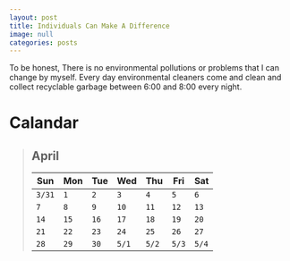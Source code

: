 ```yaml
---
layout: post
title: Individuals Can Make A Difference
image: null
categories: posts
---
```


To be honest, There is no environmental pollutions or problems that I can change by myself.
Every day environmental cleaners come and clean and collect recyclable garbage between 6:00 and 8:00 every night.

# Calandar

> ## April
> 
>|<center>**Sun**</center>|<center>**Mon**</center>|<center>**Tue**</center>|<center>**Wed**</center>|<center>**Thu**</center>|<center>**Fri**</center>|<center>**Sat**</center>|
>|----------|----------|----------|----------|----------|----------|----------|
>|`3/31`<br/>    |`1`<br/>       |`2`<br/>       |`3`<br/>       |`4`<br/>       |`5`<br/>       |`6`<br/>       |
>|`7`<br/>       |`8`<br/>       |`9`       |`10`      |`11`      |`12`      |`13`      |
>|`14`<br/>      |`15`<br/>      |`16`      |`17`      |`18`      |`19`      |`20`      |
>|`21`<br/>      |`22`<br/>      |`23`      |`24`      |`25`      |`26`      |`27`      |
>|`28`<br/>      |`29`<br/>      |`30`      |`5/1`     |`5/2`     |`5/3`     |`5/4`     |
